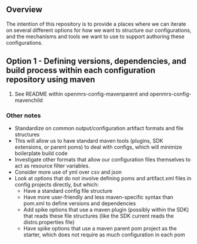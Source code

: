 ## Overview

The intention of this repository is to provide a places where we can iterate on several different options for how we want
to structure our configurations, and the mechanisms and tools we want to use to support authoring these configurations.

## Option 1 - Defining versions, dependencies, and build process within each configuration repository using maven

1. See README within openmrs-config-mavenparent and openmrs-config-mavenchild

### Other notes

* Standardize on common output/configuration artifact formats and file structures
* This will allow us to have standard maven tools (plugins, SDK extensions, or parent poms) to deal with configs, which will minimize boilerplate build code
* Investigate other formats that allow our configuration files themselves to act as resource filter variables.
* Consider more use of yml over csv and json
* Look at options that do not involve defining poms and artifact.xml files in config projects directly, but which:
  * Have a standard config file structure
  * Have more user-friendly and less maven-specific syntax than pom.xml to define versions and dependencies
  * Add spike options that use a maven plugin (possibly within the SDK) that reads these file structures (like the SDK current reads the distro.properties file)
  * Have spike options that use a maven parent pom project as the starter, which does not require as much configuration in each pom
